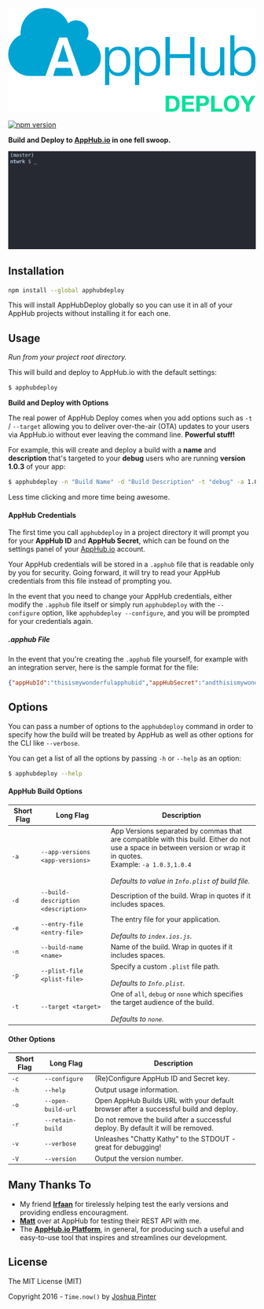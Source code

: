 <img src="readme_assets/apphubdeploy_logo.png" width="667">

[![npm version](https://badge.fury.io/js/apphubdeploy.svg)](https://badge.fury.io/js/apphubdeploy)

**Build and Deploy to [AppHub.io][1] in one fell swoop.**

![Screencast](readme_assets/apphubdeploy_screencast.gif)


## Installation

```bash
npm install --global apphubdeploy
```

This will install AppHubDeploy globally so you can use it in all of your AppHub projects without installing it for each one.


## Usage

_Run from your project root directory._

This will build and deploy to AppHub.io with the default settings:

```bash
$ apphubdeploy

```

**Build and Deploy with Options**

The real power of AppHub Deploy comes when you add options such as `-t` / `--target` allowing you to deliver over-the-air (OTA) updates to your users via AppHub.io without ever leaving the command line. **Powerful stuff!**

For example, this will create and deploy a build with a **name** and **description** that's targeted to your **debug** users who are running **version 1.0.3** of your app:

```bash
$ apphubdeploy -n "Build Name" -d "Build Description" -t "debug" -a 1.0.3
```

Less time clicking and more time being awesome.


#### AppHub Credentials

The first time you call `apphubdeploy` in a project directory it will prompt you for your **AppHub ID** and **AppHub Secret**, which can be found on the settings panel of your [AppHub.io][1] account.

Your AppHub credentials will be stored in a `.apphub` file that is readable only by you for security. Going forward, it will try to read your AppHub credentials from this file instead of prompting you.

In the event that you need to change your AppHub credentials, either modify the `.apphub` file itself or simply run `apphubdeploy` with the `--configure` option, like `apphubdeploy --configure`, and you will be prompted for your credentials again.

##### .apphub File

In the event that you're creating the `.apphub` file yourself, for example with an integration server, here is the sample format for the file: 

```json
{"appHubId":"thisismywonderfulapphubid","appHubSecret":"andthisismywonderfulapphubsecretshhhhh"}
```

## Options

You can pass a number of options to the `apphubdeploy` command in order to specify how the build will be treated by AppHub as well as other options for the CLI like `--verbose`.

You can get a list of all the options by passing `-h` or `--help` as an option:

```bash
$ apphubdeploy --help
```


#### AppHub Build Options

Short Flag   | Long Flag                            | Description
-------------|--------------------------------------|------------
`-a`         | `--app-versions <app-versions>`      | App Versions separated by commas that are compatible with this build. Either do not use a space in between version or wrap it in quotes. <br> Example: `-a 1.0.3,1.0.4` <br><br>_Defaults to value in `Info.plist` of build file._
`-d`         | `--build-description <description>`  | Description of the build. Wrap in quotes if it includes spaces.
`-e`         | `--entry-file <entry-file>`          | The entry file for your application. <br><br>_Defaults to  `index.ios.js`._
`-n`         | `--build-name <name>`                | Name of the build. Wrap in quotes if it includes spaces.
`-p`         | `--plist-file <plist-file>`          | Specify a custom `.plist` file path. <br><br>_Defaults to `Info.plist`._
`-t`         | `--target <target>`                  | One of `all`, `debug` or `none` which specifies the target audience of the build. <br><br>_Defaults to `none`._

#### Other Options

Short Flag   | Long Flag                            | Description
-------------|--------------------------------------|------------
`-c`         | `--configure`                        | (Re)Configure AppHub ID and Secret key.
`-h`         | `--help`                             | Output usage information.
`-o`         | `--open-build-url`                   | Open AppHub Builds URL with your default browser after a successful build and deploy.
`-r`         | `--retain-build`                     | Do not remove the build after a successful deploy. By default it will be removed.
`-v`         | `--verbose`                          | Unleashes "Chatty Kathy" to the STDOUT - great for debugging!
`-V`         | `--version`                          | Output the version number.


## Many Thanks To

* My friend **[Irfaan][irfaan]** for tirelessly helping test the early versions and providing endless encouragment.
* **[Matt][matt]** over at AppHub for testing their REST API with me.
* The **[AppHub.io Platform][1]**, in general, for producing such a useful and easy-to-use tool that inspires and streamlines our development.


## License

The MIT License (MIT)

Copyright 2016 - `Time.now()` by [Joshua Pinter][joshuapinter]


[1]:            https://apphub.io/
[irfaan]:       https://twitter.com/irfaan
[matt]:         https://twitter.com/m_arbesfeld
[joshuapinter]: https://twitter.com/joshuapinter
